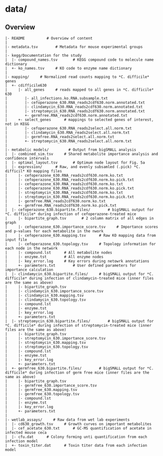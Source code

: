 data/
=======

Overview
--------
    |- README          # Overview of content
    |
    |- metadata.tsv 	   # Metadata for mouse experimental groups
    |
    |- kegg/Documentation for the study
    |  |- compound_names.tsv       # KEGG compound code to molecule name dictionary
    |  +- ko_names.tsv     # KO code to enzyme name dictionary
    |
    |- mapping/     # Normalized read counts mapping to *C. difficile* genes
    |  +- cdifficile630
    |     |- all_genes     # reads mapped to all genes in *C. difficile* 630
    |        |- all_infections.ko.RNA.subsample.txt
    |        |- cefoperazone_630.RNA_reads2cdf630.norm.annotated.txt
    |        |- clindamycin_630.RNA_reads2cdf630.norm.annotated.txt
    |        |- streptomycin_630.RNA_reads2cdf630.norm.annotated.txt
    |        +- germfree.RNA_reads2cdf630.norm.annotated.txt
    |     +- select_genes      # mappings to selected genes of interest, not in KEGG
    |        |- cefoperazone_630.RNA_reads2select.all.norm.txt
    |        |- clindamycin_630.RNA_reads2select.all.norm.txt
    |        |- germfree.RNA_reads2select.all.norm.txt
    |        +- streptomycin_630.RNA_reads2select.all.norm.txt
    |
    |- metabolic models/         # Output from bigSMALL analysis
    |  |- combined_sim.tsv     # Shared metabolite importance analysis and confidence intervals
    |  |- optimal_layout.tsv       # Optimum node layout for Fig. 5a
    |  |- expression/      # Raw, and evenly subsamled (.pick) *C. difficil* KO mapping files
    |     |- cefoperazone_630.RNA_reads2cdf630.norm.ko.txt
    |     |- cefoperazone_630.RNA_reads2cdf630.norm.ko.pick.txt
    |     |- cefoperazone_630.RNA_reads2cdf630.norm.ko.txt
    |     |- cefoperazone_630.RNA_reads2cdf630.norm.ko.pick.txt
    |     |- streptomycin_630.RNA_reads2cdf630.norm.ko.txt
    |     |- streptomycin_630.RNA_reads2cdf630.norm.ko.pick.txt
    |     |- germfree.RNA_reads2cdf630.norm.ko.txt
    |     +- germfree.RNA_reads2cdf630.norm.ko.pick.txt
    |  |- cefoperazone_630.bipartite.files/        # bigSMALL output for *C. difficile* during infection of cefoperazone-treated mice
    |     |- bipartite_graph.tsv       # 2 column matrix of all edges in graph
    |     |- cefoperazone_630.importance_score.tsv     # Importance scores and p-values for each metabolite in the nwork
    |     |- cefoperazone_630.mapping.tsv      # Raw KO mapping data from input file
    |     |- cefoperazone_630.topology.tsv     # Topology information for each node in the network
    |     |- compound.lst      # All metabolite nodes
    |     |- enzyme.tst        # All enzyme nodes
    |     |- key_error.log     # Key errors during netowrk annotations
    |     +- parameters.txt        # User defined parameters for importance calculation
    |  |- clindamycin_630.bipartite.files/     # bigSMALL output for *C. difficile* during infection of clindamycin-treated mice (inner files are the same as above)
    |     |- bipartite_graph.tsv
    |     |- clindamycin_630.importance_score.tsv
    |     |- clindamycin_630.mapping.tsv
    |     |- clindamycin_630.topology.tsv
    |     |- compound.lst
    |     |- enzyme.tst
    |     |- key_error.log
    |     +- parameters.txt
    |  |- streptomycin_630.bipartite.files/        # bigSMALL output for *C. difficile* during infection of streptomycin-treated mice (inner files are the same as above)
    |     |- bipartite_graph.tsv
    |     |- streptomycin_630.importance_score.tsv
    |     |- streptomycin_630.mapping.tsv
    |     |- streptomycin_630.topology.tsv
    |     |- compound.lst
    |     |- enzyme.tst
    |     |- key_error.log
    |     +- parameters.txt
    |  +- germfree_630.bipartite.files/        # bigSMALL output for *C. difficile* during infection of germ free mice (inner files are the same as above)
    |     |- bipartite_graph.tsv
    |     |- germfree_630.importance_score.tsv
    |     |- germfree_630.mapping.tsv
    |     |- germfree_630.topology.tsv
    |     |- compound.lst
    |     |- enzyme.tst
    |     |- key_error.log
    |     +- parameters.txt
    |
    |- wetlab_assays/     # Raw data from wet lab experiments
    |  |- cd630_growth.tsv     # Growth curves on important metabolites
    |  |- cef_acetate_630.txt      # GC-MS quantification of acetate in infected mouse ceca
    |  |- cfu.dat      # Colony forming unti quantification from each infection model
    |  +- toxin_titer.dat      # Toxin titer data from each infection model
